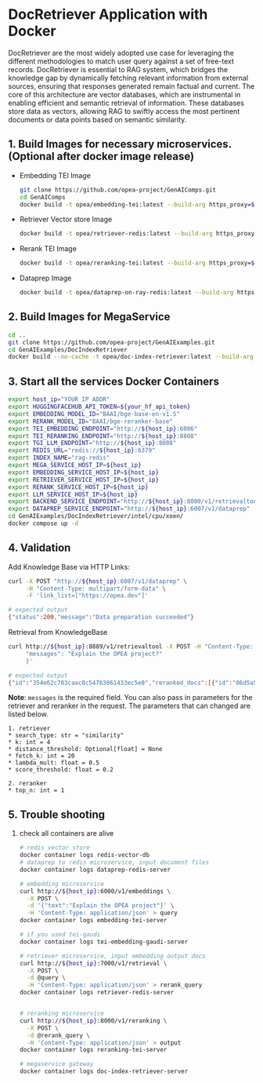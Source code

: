 # DocRetriever Application with Docker

DocRetriever are the most widely adopted use case for leveraging the different methodologies to match user query against a set of free-text records. DocRetriever is essential to RAG system, which bridges the knowledge gap by dynamically fetching relevant information from external sources, ensuring that responses generated remain factual and current. The core of this architecture are vector databases, which are instrumental in enabling efficient and semantic retrieval of information. These databases store data as vectors, allowing RAG to swiftly access the most pertinent documents or data points based on semantic similarity.

## 1. Build Images for necessary microservices. (Optional after docker image release)

- Embedding TEI Image

  ```bash
  git clone https://github.com/opea-project/GenAIComps.git
  cd GenAIComps
  docker build -t opea/embedding-tei:latest --build-arg https_proxy=$https_proxy --build-arg http_proxy=$http_proxy -f comps/embeddings/tei/langchain/Dockerfile .
  ```

- Retriever Vector store Image

  ```bash
  docker build -t opea/retriever-redis:latest --build-arg https_proxy=$https_proxy --build-arg http_proxy=$http_proxy -f comps/retrievers/redis/langchain/Dockerfile .
  ```

- Rerank TEI Image

  ```bash
  docker build -t opea/reranking-tei:latest --build-arg https_proxy=$https_proxy --build-arg http_proxy=$http_proxy -f comps/reranks/tei/Dockerfile .
  ```

- Dataprep Image

  ```bash
  docker build -t opea/dataprep-on-ray-redis:latest --build-arg https_proxy=$https_proxy --build-arg http_proxy=$http_proxy -f comps/dataprep/redis/langchain_ray/Dockerfile .
  ```

## 2. Build Images for MegaService

```bash
cd ..
git clone https://github.com/opea-project/GenAIExamples.git
cd GenAIExamples/DocIndexRetriever
docker build --no-cache -t opea/doc-index-retriever:latest --build-arg https_proxy=$https_proxy --build-arg http_proxy=$http_proxy -f ./Dockerfile .
```

## 3. Start all the services Docker Containers

```bash
export host_ip="YOUR IP ADDR"
export HUGGINGFACEHUB_API_TOKEN=${your_hf_api_token}
export EMBEDDING_MODEL_ID="BAAI/bge-base-en-v1.5"
export RERANK_MODEL_ID="BAAI/bge-reranker-base"
export TEI_EMBEDDING_ENDPOINT="http://${host_ip}:6006"
export TEI_RERANKING_ENDPOINT="http://${host_ip}:8808"
export TGI_LLM_ENDPOINT="http://${host_ip}:8008"
export REDIS_URL="redis://${host_ip}:6379"
export INDEX_NAME="rag-redis"
export MEGA_SERVICE_HOST_IP=${host_ip}
export EMBEDDING_SERVICE_HOST_IP=${host_ip}
export RETRIEVER_SERVICE_HOST_IP=${host_ip}
export RERANK_SERVICE_HOST_IP=${host_ip}
export LLM_SERVICE_HOST_IP=${host_ip}
export BACKEND_SERVICE_ENDPOINT="http://${host_ip}:8000/v1/retrievaltool"
export DATAPREP_SERVICE_ENDPOINT="http://${host_ip}:6007/v1/dataprep"
cd GenAIExamples/DocIndexRetriever/intel/cpu/xoen/
docker compose up -d
```

## 4. Validation

Add Knowledge Base via HTTP Links:

```bash
curl -X POST "http://${host_ip}:6007/v1/dataprep" \
     -H "Content-Type: multipart/form-data" \
     -F 'link_list=["https://opea.dev"]'

# expected output
{"status":200,"message":"Data preparation succeeded"}
```

Retrieval from KnowledgeBase

```bash
curl http://${host_ip}:8889/v1/retrievaltool -X POST -H "Content-Type: application/json" -d '{
     "messages": "Explain the OPEA project?"
     }'

# expected output
{"id":"354e62c703caac8c547b3061433ec5e8","reranked_docs":[{"id":"06d5a5cefc06cf9a9e0b5fa74a9f233c","text":"Close SearchsearchMenu WikiNewsCommunity Daysx-twitter linkedin github searchStreamlining implementation of enterprise-grade Generative AIEfficiently integrate secure, performant, and cost-effective Generative AI workflows into business value.TODAYOPEA..."}],"initial_query":"Explain the OPEA project?"}
```

**Note**: `messages` is the required field. You can also pass in parameters for the retriever and reranker in the request. The parameters that can changed are listed below.

    1. retriever
    * search_type: str = "similarity"
    * k: int = 4
    * distance_threshold: Optional[float] = None
    * fetch_k: int = 20
    * lambda_mult: float = 0.5
    * score_threshold: float = 0.2

    2. reranker
    * top_n: int = 1

## 5. Trouble shooting

1. check all containers are alive

   ```bash
   # redis vector store
   docker container logs redis-vector-db
   # dataprep to redis microservice, input document files
   docker container logs dataprep-redis-server

   # embedding microservice
   curl http://${host_ip}:6000/v1/embeddings \
     -X POST \
     -d '{"text":"Explain the OPEA project"}' \
     -H 'Content-Type: application/json' > query
   docker container logs embedding-tei-server

   # if you used tei-gaudi
   docker container logs tei-embedding-gaudi-server

   # retriever microservice, input embedding output docs
   curl http://${host_ip}:7000/v1/retrieval \
     -X POST \
     -d @query \
     -H 'Content-Type: application/json' > rerank_query
   docker container logs retriever-redis-server


   # reranking microservice
   curl http://${host_ip}:8000/v1/reranking \
     -X POST \
     -d @rerank_query \
     -H 'Content-Type: application/json' > output
   docker container logs reranking-tei-server

   # megaservice gateway
   docker container logs doc-index-retriever-server
   ```
